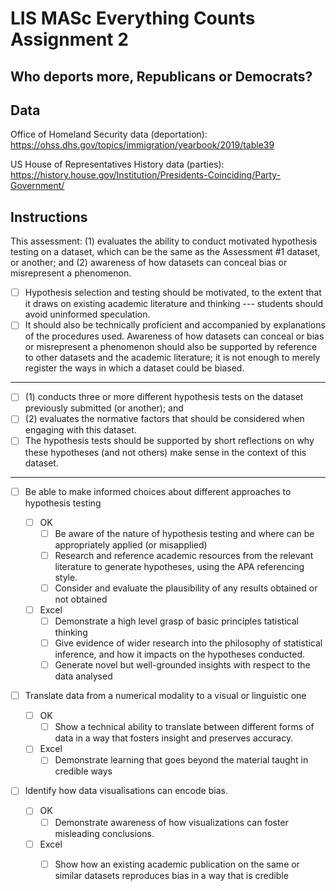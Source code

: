 # LIS MASc Everything Counts Assignment 2

## Who deports more, Republicans or Democrats?

## Data

Office of Homeland Security data (deportation): https://ohss.dhs.gov/topics/immigration/yearbook/2019/table39

US House of Representatives History data (parties): https://history.house.gov/Institution/Presidents-Coinciding/Party-Government/

## Instructions

This assessment: (1) evaluates the ability to conduct motivated hypothesis testing on a dataset, which can be the same as the Assessment #1 dataset, or another; and (2) awareness of how datasets can conceal bias or misrepresent a phenomenon.

-   [ ] Hypothesis selection and testing should be motivated, to the extent that it draws on existing academic literature and thinking --- students should avoid uninformed speculation.
-   [ ] It should also be technically proficient and accompanied by explanations of the procedures used. Awareness of how datasets can conceal or bias or misrepresent a phenomenon should also be supported by reference to other datasets and the academic literature; it is not enough to merely register the ways in which a dataset could be biased.

---

-   [ ] (1) conducts three or more different hypothesis tests on the dataset previously submitted (or another); and
-   [ ] (2) evaluates the normative factors that should be considered when engaging with this dataset.
-   [ ] The hypothesis tests should be supported by short reflections on why these hypotheses (and not others) make sense in the context of this dataset.

---

-   [ ] Be able to make informed choices about different approaches to hypothesis testing

    -   [ ] OK
        -   [ ] Be aware of the nature of hypothesis testing and where can be appropriately applied (or misapplied)
        -   [ ] Research and reference academic resources from the relevant literature to generate hypotheses, using the APA referencing style.
        -   [ ] Consider and evaluate the plausibility of any results obtained or not obtained
    -   [ ] Excel
        -   [ ] Demonstrate a high level grasp of basic principles tatistical thinking
        -   [ ] Give evidence of wider research into the philosophy of statistical inference, and how it impacts on the hypotheses conducted.
        -   [ ] Generate novel but well-grounded insights with respect to the data analysed

-   [ ] Translate data from a numerical modality to a visual or linguistic one

    -   [ ] OK
        -   [ ] Show a technical ability to translate between different forms of data in a way that fosters insight and preserves accuracy.
    -   [ ] Excel
        -   [ ] Demonstrate learning that goes beyond the material taught in credible ways

-   [ ] Identify how data visualisations can encode bias.

    -   [ ] OK
        -   [ ] Demonstrate awareness of how visualizations can foster misleading conclusions.
    -   [ ] Excel
        -   [ ] Show how an existing academic publication on the same or similar datasets reproduces bias in a way that is credible


